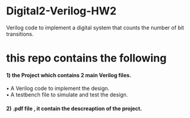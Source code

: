 # Digital2-Verilog-HW2
Verilog code to implement a digital system that counts the number of bit transitions.

# this repo contains the following  
    
#### 1) the Project which contains 2 main Verilog files.  
   • A Verilog code to implement the design.  
   • A testbench file to simulate and test the design.
  
  
#### 2) .pdf file , it contain the descreaption of the project.  

